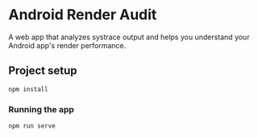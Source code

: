 # Android Render Audit

A web app that analyzes systrace output and helps you understand your Android app's render performance. 

## Project setup
```
npm install
```

### Running the app
```
npm run serve
```

